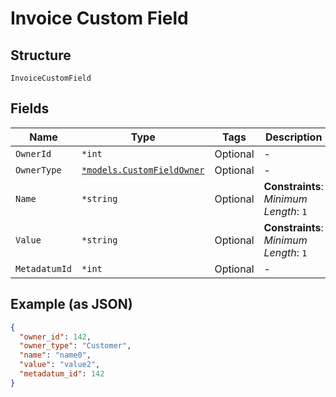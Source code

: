 
# Invoice Custom Field

## Structure

`InvoiceCustomField`

## Fields

| Name | Type | Tags | Description |
|  --- | --- | --- | --- |
| `OwnerId` | `*int` | Optional | - |
| `OwnerType` | [`*models.CustomFieldOwner`](../../doc/models/custom-field-owner.md) | Optional | - |
| `Name` | `*string` | Optional | **Constraints**: *Minimum Length*: `1` |
| `Value` | `*string` | Optional | **Constraints**: *Minimum Length*: `1` |
| `MetadatumId` | `*int` | Optional | - |

## Example (as JSON)

```json
{
  "owner_id": 142,
  "owner_type": "Customer",
  "name": "name0",
  "value": "value2",
  "metadatum_id": 142
}
```

